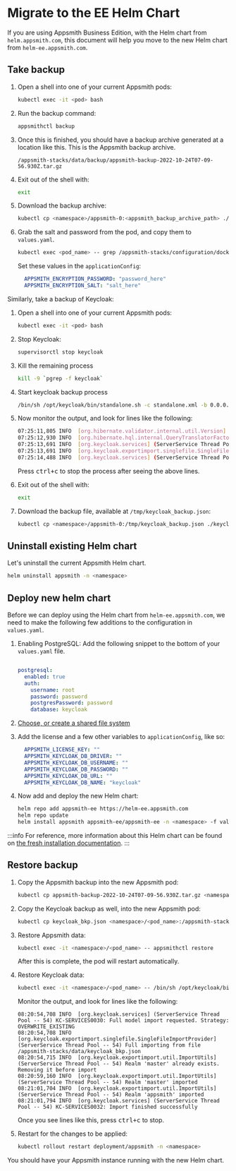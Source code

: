 # Migrate to the EE Helm Chart

If you are using Appsmith Business Edition, with the Helm chart from `helm.appsmith.com`, this document will help you move to the new Helm chart from `helm-ee.appsmith.com`.

## Take backup

1. Open a shell into one of your current Appsmith pods:

   ```bash
   kubectl exec -it <pod> bash
   ```

2. Run the backup command:

   ```bash
   appsmithctl backup
   ```

3. Once this is finished, you should have a backup archive generated at a location like this. This is the Appsmith backup archive.

   ```
   /appsmith-stacks/data/backup/appsmith-backup-2022-10-24T07-09-56.930Z.tar.gz
   ```

4. Exit out of the shell with:
   
   ```bash
   exit
   ```

5. Download the backup archive:

   ```bash
   kubectl cp <namespace>/appsmith-0:<appsmith_backup_archive_path> ./appsmith-ee-backup.tar.gz
   ```

6. Grab the salt and password from the pod, and copy them to `values.yaml`.

   ```bash
   kubectl exec <pod_name> -- grep /appsmith-stacks/configuration/docker.env APPSMITH_ENCRYPTION_
   ```

   Set these values in the `applicationConfig`:

   ```yaml
     APPSMITH_ENCRYPTION_PASSWORD: "password_here"
     APPSMITH_ENCRYPTION_SALT: "salt_here"
   ```

Similarly, take a backup of Keycloak:

1. Open a shell into one of your current Appsmith pods:

   ```bash
   kubectl exec -it <pod> bash
   ```

2. Stop Keycloak:

   ```bash
   supervisorctl stop keycloak
   ```

3. Kill the remaining process

   ``` bash
   kill -9 `pgrep -f keycloak`
   ```

4. Start keycloak backup process

   ``` bash
   /bin/sh /opt/keycloak/bin/standalone.sh -c standalone.xml -b 0.0.0.0 -Djboss.socket.binding.port-offset=1 -Dkeycloak.migration.action=export -Dkeycloak.migration.provider=singleFile -Dkeycloak.migration.file=/tmp/keycloak_backup.json
   ```

5. Now monitor the output, and look for lines like the following:

   ```bash
   07:25:11,805 INFO  [org.hibernate.validator.internal.util.Version] (ServerService Thread Pool -- 57) HV000001: Hibernate Validator 6.0.22.Final
   07:25:12,930 INFO  [org.hibernate.hql.internal.QueryTranslatorFactoryInitiator] (ServerService Thread Pool -- 57) HHH000397: Using ASTQueryTranslatorFactory
   07:25:13,691 INFO  [org.keycloak.services] (ServerService Thread Pool -- 57) KC-SERVICES0033: Full model export requested
   07:25:13,691 INFO  [org.keycloak.exportimport.singlefile.SingleFileExportProvider] (ServerService Thread Pool -- 57) Exporting model into file /appsmith-stacks/data/keycloak_bkp/keycloak_backup.json
   07:25:14,488 INFO  [org.keycloak.services] (ServerService Thread Pool -- 57) KC-SERVICES0035: Export finished successfully
   ```

   Press <kbd>ctrl+c</kbd> to stop the process after seeing the above lines.

6. Exit out of the shell with:

   ```bash
   exit
   ```

7. Download the backup file, available at `/tmp/keycloak_backup.json`:

   ```bash
   kubectl cp <namespace>/appsmith-0:/tmp/keycloak_backup.json ./keycloak_bkp.json
   ```

## Uninstall existing Helm chart

Let's uninstall the current Appsmith Helm chart.

```bash
helm uninstall appsmith -n <namespace>
```

## Deploy new helm chart

Before we can deploy using the Helm chart from `helm-ee.appsmith.com`, we need to make the following few additions to the configuration in `values.yaml`.

1. Enabling PostgreSQL: Add the following snippet to the bottom of your `values.yaml` file.

   ```yaml

   postgresql:
     enabled: true
     auth:
       username: root
       password: password
       postgresPassword: password
       database: keycloak
   ```

2. [Choose, or create a shared file system](./business-edition#create-a-shared-file-system)

3. Add the license and a few other variables to `applicationConfig`, like so:

   ```yaml
     APPSMITH_LICENSE_KEY: ""
     APPSMITH_KEYCLOAK_DB_DRIVER: ""
     APPSMITH_KEYCLOAK_DB_USERNAME: ""
     APPSMITH_KEYCLOAK_DB_PASSWORD: ""
     APPSMITH_KEYCLOAK_DB_URL: ""
     APPSMITH_KEYCLOAK_DB_NAME: "keycloak"
   ```

4. Now add and deploy the new Helm chart:

   ```bash
   helm repo add appsmith-ee https://helm-ee.appsmith.com
   helm repo update
   helm install appsmith appsmith-ee/appsmith-ee -n <namespace> -f values.yaml
   ```

:::info
For reference, more information about this Helm chart can be found on [the fresh installation documentation](./business-edition).
:::

## Restore backup

1. Copy the Appsmith backup into the new Appsmith pod:

   ```bash
   kubectl cp appsmith-backup-2022-10-24T07-09-56.930Z.tar.gz <namespace>/<pod_name>:/appsmith-stacks/data/backup/
   ```

2. Copy the Keycloak backup as well, into the new Appsmith pod:

   ```bash
   kubectl cp keycloak_bkp.json <namespace>/<pod_name>:/appsmith-stacks/data/
   ```

3. Restore Appsmith data:

   ```bash
   kubectl exec -it <namespace>/<pod_name> -- appsmithctl restore
   ```

   After this is complete, the pod will restart automatically.

4. Restore Keycloak data:

   ```bash
   kubectl exec -it <namespace>/<pod_name> -- /bin/sh /opt/keycloak/bin/standalone.sh -b 0.0.0.0 -Djboss.socket.binding.port-offset=1 -Dkeycloak.migration.action=import -Dkeycloak.migration.provider=singleFile -Dkeycloak.migration.file=/appsmith-stacks/data/keycloak_bkp.json -Dkeycloak.migration.strategy=OVERWRITE_EXISTING
   ```

   Monitor the output, and look for lines like the following:

   ```
   08:20:54,708 INFO  [org.keycloak.services] (ServerService Thread Pool -- 54) KC-SERVICES0030: Full model import requested. Strategy: OVERWRITE_EXISTING
   08:20:54,708 INFO  [org.keycloak.exportimport.singlefile.SingleFileImportProvider] (ServerService Thread Pool -- 54) Full importing from file /appsmith-stacks/data/keycloak_bkp.json
   08:20:54,715 INFO  [org.keycloak.exportimport.util.ImportUtils] (ServerService Thread Pool -- 54) Realm 'master' already exists. Removing it before import
   08:20:59,160 INFO  [org.keycloak.exportimport.util.ImportUtils] (ServerService Thread Pool -- 54) Realm 'master' imported
   08:21:01,704 INFO  [org.keycloak.exportimport.util.ImportUtils] (ServerService Thread Pool -- 54) Realm 'appsmith' imported
   08:21:01,794 INFO  [org.keycloak.services] (ServerService Thread Pool -- 54) KC-SERVICES0032: Import finished successfully
   ```

   Once you see lines like this, press <kbd>ctrl+c</kbd> to stop.

5. Restart for the changes to be applied:

   ```bash
   kubectl rollout restart deployment/appsmith -n <namespace>
   ```

You should have your Appsmith instance running with the new Helm chart.
